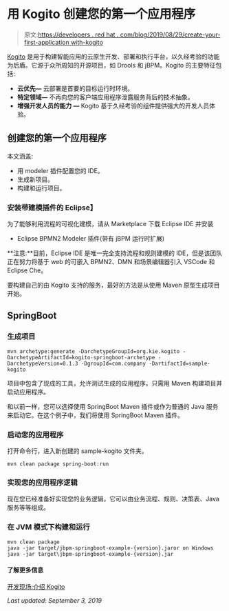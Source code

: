 # 用 Kogito 创建您的第一个应用程序

> 原文:[https://developers . red hat . com/blog/2019/08/29/create-your-first-application with-kogito](https://developers.redhat.com/blog/2019/08/29/create-your-first-application-with-kogito)

[Kogito](https://kogito.kie.org/) 是用于构建智能应用的云原生开发、部署和执行平台，以久经考验的功能为后盾。它源于众所周知的开源项目，如 Drools 和 jBPM。Kogito 的主要特征包括:

*   **云优先—** 云部署是首要的目标运行时环境。
*   **特定领域—** 不再向您的客户端应用程序泄露服务背后的技术抽象。
*   **增强开发人员的能力** **—** Kogito 基于久经考验的组件提供强大的开发人员体验。

## 创建您的第一个应用程序

本文涵盖:

*   用 modeler 插件配置您的 IDE。
*   生成新项目。
*   构建和运行项目。

### **安装带建模插件的 Eclipse】**

为了能够利用流程的可视化建模，请从 Marketplace 下载 Eclipse IDE 并安装

*   Eclipse BPMN2 Modeler 插件(带有 jBPM 运行时扩展)

**注意:**目前，Eclipse IDE 是唯一完全支持流程和规则建模的 IDE，但是该团队正在努力将基于 web 的可嵌入 BPMN2、DMN 和场景编辑器引入 VSCode 和 Eclipse Che。

要构建自己的由 Kogito 支持的服务，最好的方法是从使用 Maven 原型生成项目开始。

## SpringBoot

### 生成项目

```
mvn archetype:generate -DarchetypeGroupId=org.kie.kogito -DarchetypeArtifactId=kogito-springboot-archetype -DarchetypeVersion=0.1.3 -DgroupId=com.company -DartifactId=sample-kogito
```

项目中包含了现成的工具，允许测试生成的应用程序。只需用 Maven 构建项目并启动应用程序。

和以前一样，您可以选择使用 SpringBoot Maven 插件或作为普通的 Java 服务来启动它。在这个例子中，我们将使用 SpringBoot Maven 插件。

### **启动您的应用程序**

打开命令行，进入新创建的 sample-kogito 文件夹。

```
mvn clean package spring-boot:run
```

### 实现您的应用程序逻辑

现在您已经准备好实现您的业务逻辑，它可以由业务流程、规则、决策表、Java 服务等等组成。

### 在 JVM 模式下构建和运行

```
mvn clean package
java -jar target/jbpm-springboot-example-{version}.jaror on Windows
java -jar target\jbpm-springboot-example-{version}.jar
```

#### 了解更多信息

[开发现场:介绍 Kogito](https://developers.redhat.com/blog/2019/07/23/devnation-live-introducing-kogito/)

*Last updated: September 3, 2019*